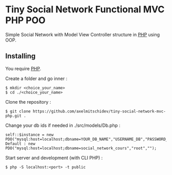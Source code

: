 # Tiny Social Network Functional MVC PHP POO

Simple Social Network with Model View Controller structure in [PHP](https://www.php.net/manual/fr/intro-whatis.php) using OOP.


## Installing

You require [PHP](https://www.php.net/manual/fr/install.php).

Create a folder and go inner :

```
$ mkdir <choice_your_name>
$ cd ./<choice_your_name>
```

Clone the repository :

```
$ git clone https://github.com/axelmitschidev/tiny-social-network-mvc-php.git .
```

Change your db ids if needed in ./src/models/Db.php :

```
self::$instance = new PDO("mysql:host=localhost;dbname=YOUR_DB_NAME","USERNAME_DB","PASSWORD_DB");
Default : new PDO("mysql:host=localhost;dbname=social_network_cours","root","");
```

Start server and development (with CLI PHP) :

```
$ php -S localhost:<port> -t public
```